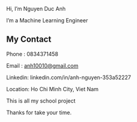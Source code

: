 Hi, I’m Nguyen Duc Anh

I’m a Machine Learning Engineer

## My Contact

Phone   : 0834371458

Email   : anh10010@gmail.com

Linkedin: linkedin.com/in/anh-nguyen-353a52227

Location: Ho Chi Minh City, Viet Nam 

This is all my school project

Thanks for take your time.
<!---
anh10010/anh10010 is a ✨ special ✨ repository because its `README.md` (this file) appears on your GitHub profile.
You can click the Preview link to take a look at your changes.
--->
